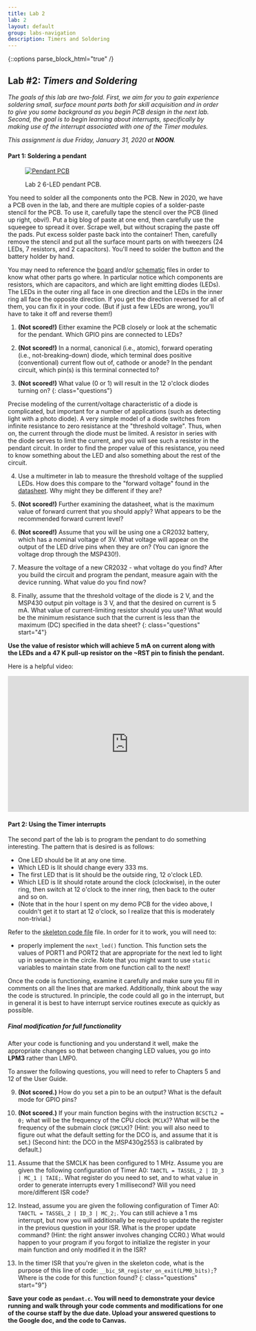 ```yaml
---
title: Lab 2
lab: 2
layout: default
group: labs-navigation
description: Timers and Soldering
---
```


{::options parse_block_html="true" /}


## Lab #2: _Timers and Soldering_

_The goals of this lab are two-fold. First, we aim for you to gain experience soldering small,
surface mount parts both for skill acquisition and in order to give you some background as you
begin PCB design in the next lab. Second, the goal is to begin learning about interrupts,
specifically by making use of the interrupt associated with one of the Timer modules._

_This assignment is due Friday, January 31, 2020 at **NOON**._

#### Part 1: Soldering a pendant
<div class="row">
<div class="col-md-3 col-sm-6 col-xs-6">
<figure class="figure">
<a href="Pendant.gif"> <img src="Pendant.gif" class="figure-img img-fluid rounded" alt="Pendant PCB"></a>

<figcaption class="figure-caption"><p>Lab 2 6-LED pendant PCB.</p></figcaption>

</figure>
</div>
<div class="col-md-9 col-sm-12 col-xs-12">
You need to solder all the components onto the PCB. New in 2020, we have a PCB oven in the lab,
and there are multiple copies of a solder-paste stencil for the PCB. To use it, carefully tape
the stencil over the PCB (lined up right, obvi!). Put a big blog of paste at one end, then
carefully use the squeegee to spread it over. Scrape well, but without scraping the paste off
the pads. Put excess solder paste back into the container! Then, carefully remove the stencil
and put all the surface mount parts on with tweezers (24 LEDs, 7 resistors, and 2 capacitors).
You'll need to solder the button and the battery holder by hand.

You may need to reference the
[board](https://github.com/ckemere/ELEC327/raw/master/Labs/Lab2/Pendant.brd)
and/or [schematic](https://github.com/ckemere/ELEC327/raw/master/Labs/Lab2/Pendant.sch)
files in order to know what other parts go where. In particular notice which
components are resistors, which are capacitors, and which are light emitting
diodes (LEDs). The LEDs in the outer ring all face in one direction and the LEDs in the inner
ring all face the opposite direction. If you get the direction reversed for all of them, you
can fix it in your code. (But if just a few LEDs are wrong, you'll have to take it off and
reverse them!)

1. **(Not scored!)** Either examine the PCB closely or look at the schematic for the pendant. Which GPIO pins
are connected to LEDs?

2. **(Not scored!)** In a normal, canonical (i.e., atomic), forward operating (i.e., not-breaking-down) diode,
which terminal does positive (conventional) current flow out of, cathode or anode? In the
pendant circuit, which pin(s) is this terminal connected to?

3. **(Not scored!)** What value (0 or 1) will result in the 12 o'clock diodes turning on?
{: class="questions"}

</div>
</div>

Precise modeling of the current/voltage characteristic of a diode is complicated, but
important for a number of applications (such as detecting light with a photo diode). A
very simple model of a diode switches from infinite resistance to zero resistance at the
"threshold voltage". Thus, when on, the current through the diode must be limited. A resistor
in series with the diode serves to limit the current, and you will see such a resistor in the
pendant circuit. In order to find the proper value of this resistance, you need to know
something about the LED and also something about the rest of the circuit.

4. Use a multimeter in lab to measure the threshold voltage of the supplied
LEDs.  How does this compare to the "forward voltage" found in the
[datasheet](http://www.digikey.com/product-detail/en/LTST-C150KRKT/160-1405-1-ND/386760). Why
might they be different if they are?

5. **(Not scored!)** Further examining the datasheet, what is the maximum value of forward current that you
should apply? What appears to be the recommended forward current level?

6. **(Not scored!)** Assume that you will be using one a CR2032 battery, which has a nominal voltage of 3V. What
voltage will appear on the output of the LED drive pins when they are on? (You can ignore the
voltage drop through the MSP430!).

7. Measure the voltage of a new CR2032 - what voltage do you find? After you build the circuit
and program the pendant, measure again with the device running. What value do you find
now?

8. Finally, assume that the threshold voltage of the diode is 2 V, and the MSP430 output pin
voltage is 3 V, and that the desired on current is 5 mA. What value of current-limiting
resistor should you use? What would be the minimum resistance such that the current is less
than the maximum (DC) specified in the data sheet?
{: class="questions" start="4"}

**Use the value of resistor which will achieve 5 mA on current along with the LEDs and a 47 K
pull-up resistor on the ~RST pin to finish the pendant.**

Here is a helpful video:

<iframe width="560" height="315" src="https://www.youtube.com/embed/7B_-qmJLfng"
frameborder="0" allowfullscreen></iframe>


#### Part 2: Using the Timer interrupts

The second part of the lab is to program the pendant to do something interesting. The pattern
that is desired is as follows:

  - One LED should be lit at any one time.
  - Which LED is lit should change every 333 ms.
  - The first LED that is lit should be the outside ring, 12 o'clock LED.
  - Which LED is lit should rotate around the clock (clockwise), in the outer ring, then switch
    at 12 o'clock to the inner ring, then back to the outer and so on. 
  - (Note that in the hour I spent on my demo PCB for the video above, I couldn't get it to
    start at 12 o'clock, so I realize that this is moderately non-trivial.)

Refer to the [skeleton code
file](https://github.com/ckemere/ELEC327/blob/master/Labs/Lab2/pendant.c) file. In order for it
to work, you will need to:
  - properly implement the `next_led()` function. This function sets the values of PORT1 and
    PORT2 that are appropriate for the next led to light up in sequence in the circle. Note
    that you might want to use `static` variables to maintain state from one function call to
    the next!

Once the code is functioning, examine it carefully and make sure you fill in comments on all
the lines that are marked. Additionally, think about the way the code is structured. In
principle, the code could all go in the interrupt, but in general it is best to have interrupt
service routines execute as quickly as possible.

##### Final modification for full functionality

After your code is functioning and you understand it well, make the appropriate changes so that
between changing LED values, you go into **LPM3** rather than LMP0.


To answer the following questions, you will need to refer to Chapters 5 and 12 of the User
Guide.

9. **(Not scored.)** How do you set a pin to be an output? What is the default mode for GPIO pins?

10. **(Not scored.)** If your main function begins with the instruction `BCSCTL2 = 0;` what will be the
frequency of the CPU clock (`MCLK`)? What will be the frequency of the submain clock (`SMCLK`)?
(Hint: you will also need to figure out what the default setting for the DCO is, and assume
that it is set.) (Second hint: the DCO in the MSP430g2553 is calibrated by default.)

11. Assume that the SMCLK has been configured to 1 MHz. Assume you are given the following
configuration of Timer A0: `TA0CTL = TASSEL_2 | ID_3 | MC_1 | TAIE;`. What register do you need
to set, and to what value in order to generate interrupts every 1 millisecond? Will you need
more/different ISR code?

12. Instead, assume you are given the following configuration of Timer A0: `TA0CTL = TASSEL_2
| ID_3 | MC_2;`. You can still achieve a 1 ms interrupt, but now you will additionally
be required to update the register in the previous question in your ISR. What is the proper
update command? (Hint: the right answer involves changing CCR0.) What would happen to
your program if you forgot to initialize the register in your main function and only modified
it in the ISR? 

13. In the timer ISR that you're given in the skeleton code, what is the purpose of this line
of code: `__bic_SR_register_on_exit(LPM0_bits);`? Where is the code for this function found?
{: class="questions" start="9"}

**Save your code as `pendant.c`. You will need to demonstrate your device running and walk
through your code comments and modifications for one of the course staff by the due date.
Upload your answered questions to the Google doc, and the code to Canvas.**
